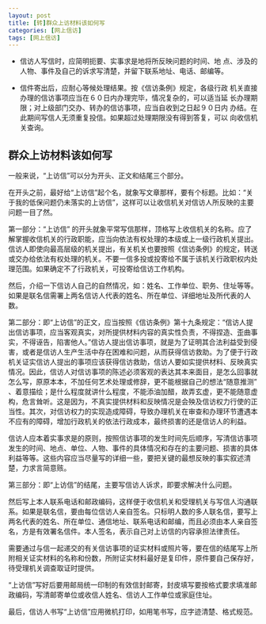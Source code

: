 ```yaml
---
layout: post
title: [转]群众上访材料该如何写
categories: [网上信访]
tags: [网上信访]
---
```


 * 信访人写信时，应简明扼要、实事求是地将所反映问题的时间、地 点、涉及的人物、事件及自己的诉求写清楚，并留下联系地址、电话、邮编等。

 * 信件寄出后，应耐心等候处理结果。按《信访条例》规定，各级行政 机关直接办理的信访事项应当在６０日内办理完毕，情况复杂的，可以适当延 长办理期限；对上级部门交办、转办的信访事项，应当自收到之日起９０日内 办结。在此期间写信人无须重复投信。如果超过处理期限没有得到答复，可以 向收信机关查询。


## 群众上访材料该如何写

一般来说，“上访信”可以分为开头、正文和结尾三个部分。

在开头之前，最好给“上访信”起个名，就象写文章那样，要有个标题。比如：“关于我的低保问题仍未落实的上访信”，这样可以让收信机关对信访人所反映的主要问题一目了然。

第一部分：“上访信” 的开头就象平常写信那样，顶格写上收信机关的名称。应了解掌握收信机关的行政职能，应当向依法有权处理的本级或上一级行政机关提出。信访人即使向最高层级的机关提出，有关机关也要按照《信访条例》的规定，转送或交办给依法有权处理的机关。不要一信多投或投寄给不属于该机关行政职权内处理范围。如果确定不了行政机关，可投寄给信访工作机构。

然后，介绍一下信访人自己的自然情况，如：姓名、工作单位、职务、住址等等。如果是联名信需署上两名信访人代表的姓名、所在单位、详细地址及所代表的人数。 

第二部分：即“上访信”的正文，应当按照《信访条例》第十九条规定：“信访人提出信访事项，应当客观真实，对所提供材料内容的真实性负责，不得捏造、歪曲事实，不得诬告，陷害他人。”信访人提出信访事项，就是为了证明其合法利益受到侵害，或者是信访人生产生活中存在困难和问题，从而获得信访救助。为了便于行政机关证实信访人提出的事项应该获得信访救助，信访人要如实提供材料、反映真实情况。因此，信访人对信访事项的陈述必须客观的表达其本来面目，是怎么回事就怎么写，原原本本，不加任何艺术处理或修辞，更不能根据自己的想法“随意推测” 、着意描绘；是什么程度就讲什么程度，不能添油加醋，故弄玄虚，更不能随意虚构，危言耸听。这是因为，不真实提供材料和反映情况是会殃及信访权力行使的正当性。其次，对信访权力的实现造成障碍，导致办理机关在审查和办理环节遭遇本不应有的障碍，增加行政机关的依法行政成本，最终损害的还是信访人的利益。 

信访人应本着实事求是的原则，按照信访事项的发生时间先后顺序，写清信访事项发生的时间、地点、单位、人物、事件的具体情况和存在的主要问题、损害的具体利益等等。这些内容应当尽量写的详细一些，要把关键的最想反映的事实叙述清楚，力求言简意赅。 

第三部分：即“上访信”的结尾，主要写信访人诉求，即要求解决什么问题。

然后写上本人联系电话和邮政编码，这样便于收信机关和受理机关与写信人沟通联系。如果是联名信，要由每位信访人亲自签名。只标明人数的多人联名信，要写上两名代表的姓名、所在单位、通信地址、联系电话和邮编，而且必须由本人亲自签名，方是有效署名信件。本人签名，表示自己对上访信的内容承担法律责任。

需要通过与信一起递交的有关信访事项的证实材料或照片等，要在信的结尾写上所附相关证实材料的名称和份数，所附证实材料最好是复印件，原件要自己保存好，待受理机关调查取证时提供。 

“上访信”写好后要用邮局统一印制的有效信封邮寄，封皮填写要按格式要求填准邮政编码，写清邮寄单位或收信人姓名、信访人工作单位或家庭住址。 

最后，信访人书写“上访信”应用微机打印，如用笔书写，应字迹清楚、格式规范。



